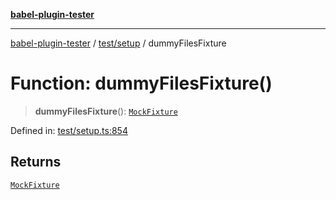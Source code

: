 [**babel-plugin-tester**](../../../README.md)

***

[babel-plugin-tester](../../../README.md) / [test/setup](../README.md) / dummyFilesFixture

# Function: dummyFilesFixture()

> **dummyFilesFixture**(): [`MockFixture`](../interfaces/MockFixture.md)

Defined in: [test/setup.ts:854](https://github.com/babel-utils/babel-plugin-tester/blob/03734eaa985470bea60d71fab1aa0d0dbdddae3c/test/setup.ts#L854)

## Returns

[`MockFixture`](../interfaces/MockFixture.md)
